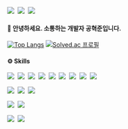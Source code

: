 <a href="https://www.notion.so/hyeokjoon/Hyeokjoon-Kong-18ffc21d2fa24765aef62b9aae730e55"><img src="https://img.shields.io/badge/Hyeokjoon-000000?style=flat-square&logo=Notion&logoColor=white&link=https://www.notion.so/hyeokjoon/-18ffc21d2fa24765aef62b9aae730e55"/></a>&nbsp;
<a href="https://www.instagram.com/_hkjoon/"><img src="https://img.shields.io/badge/__hkjoon-E4405F?style=flat-square&logo=Instagram&logoColor=white&link=https://www.instagram.com/_hkjoon/"/></a>&nbsp;
<a href="mailto:orijoon98@gmail.com"><img src="https://img.shields.io/badge/orijoon98@gmail.com-d14836?style=flat-square&logo=Gmail&logoColor=white&link=mailto:orijoon98@gmail.com"/></a>

#### 👋 안녕하세요. 소통하는 개발자 공혁준입니다. 

[![Top Langs](https://github-readme-stats.vercel.app/api/top-langs/?username=orijoon98&layout=compact)](https://github.com/anuraghazra/github-readme-stats)
[![Solved.ac
프로필](http://mazassumnida.wtf/api/generate_badge?boj=orijoon98)](https://solved.ac/orijoon98)

#### ⚙️ Skills

<img src="https://img.shields.io/badge/TypeScript-3178C6?style=flat-square&logo=TypeScript&logoColor=white"/>&nbsp;
<img src="https://img.shields.io/badge/Javascript-ffb13b?style=flat-square&logo=javascript&logoColor=white"/>&nbsp;
<img src="https://img.shields.io/badge/C++-00599C?style=flat-square&logo=C%2B%2B&logoColor=white">&nbsp;
<img src="https://img.shields.io/badge/C-A8B9CC?style=flat-square&logo=C&logoColor=white">&nbsp;
<img src="https://img.shields.io/badge/Python-3766AB?style=flat-square&logo=Python&logoColor=white"/>&nbsp;
<img src="https://img.shields.io/badge/Swift-FA7343?style=flat-square&logo=Swift&logoColor=white">&nbsp;
<img src="https://img.shields.io/badge/Java-007396?style=flat-square&logo=Java&logoColor=white">&nbsp;
<img src="https://img.shields.io/badge/HTML5-E34F26?style=flat-square&logo=HTML5&logoColor=white">&nbsp;
<img src="https://img.shields.io/badge/CSS3-1572B6?style=flat-square&logo=CSS3&logoColor=white">&nbsp;

<img src="https://img.shields.io/badge/Node.js-339933?style=flat-sqaure&logo=Node.js&logoColor=white">&nbsp;
<img src="https://img.shields.io/badge/MongoDB-47A248?style=flat-sqaure&logo=MongoDB&logoColor=white">&nbsp;
<img src="https://img.shields.io/badge/Redis-DC382D?style=flat-sqaure&logo=Redis&logoColor=white">&nbsp;

<img src="https://img.shields.io/badge/React-61DAFB?style=flat-square&logo=React&logoColor=white">&nbsp;
<img src="https://img.shields.io/badge/Vue.js-4FC08D?style=flat-square&logo=Vue.js&logoColor=white">&nbsp;

<img src="https://img.shields.io/badge/Git-F05032?style=flat-sqaure&logo=Git&logoColor=white">&nbsp;
<img src="https://img.shields.io/badge/Github-181717?style=flat-sqaure&logo=Github&logoColor=white">&nbsp;
